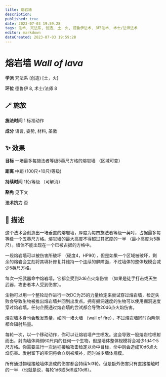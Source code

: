 ```yaml
---
title: 熔岩墙
description: 
published: true
date: 2023-07-03 19:59:28
tags: 法术, 咒法系, 创造, 土，火, 德鲁伊法术, 8环法术, 术士/法师法术
editor: markdown
dateCreated: 2023-07-03 19:59:28
---
```


# **熔岩墙** *Wall of lava*

**学派** 咒法系 (创造) \[土，火\] 

**环位** 德鲁伊 8, 术士/法师 8

## 🪄 施放

**施法时间** 1 标准动作

**成分** 语言, 姿势, 材料, 圣徽

## ✨ 效果 

**目标** 一堵最多每施法者等级5英尺方格的熔岩墙 （区域可变） 

**距离** 中距 (100尺+10尺/等级)  

**持续时间** 1轮/等级 （可解消） 

**豁免** 见下文

**法术抗力** 否

## 📖 描述

这个法术会创造出一堵垂直的熔岩墙，厚度为每四施法者等级一英吋，占据最多每等级一个五英尺方格。熔岩墙的最大高度不得超过其宽度的一半 （最小高度为5英尺）。墙体不能出现在一个已被占据的方格中。

一段熔岩墙可以被伤害所破坏 （硬度4，HP90），但是如果一个区域被破坏，剩余的熔岩会立刻将其填补修复并维持一个连续的屏障面，不过墙体的整体规模会减少5英尺方格。

每次一把武器命中熔岩墙，它都会受到2d6点火焰伤害 （如果是徒手打击或天生武器，攻击者本人受到伤害）。

生物可以用一个整轮动作进行一次DC为25的力量检定来尝试穿过熔岩墙，检定失败会导致生物被推出熔岩墙并回到出发点。拥有掘洞速度的生物可以使用掘洞速度穿过熔岩墙。任何企图通过熔岩墙的尝试都会导致20d6点火焰伤害。

熔岩墙本身也会散发热量，如同一堵火墙 （wall of fire），不过熔岩墙同时向两侧都会辐射热量。

每轮一次，以一个移动动作，你可以让熔岩墙产生喷发。这会导致一股熔岩柱喷射而出，射向墙体两侧60尺内的任何一个生物，但是墙体整体规模将会减少1d4个5尺方格。你需要进行一次远程接触攻击检定以命中目标，命中则会造成10d6点火焰伤害。发射留下的空洞将会立刻被填补，同时减少墙体规模。

所有通过物理接触墙体造成的伤害都会持续1d3轮，但是额外伤害只有直接接触时的一半 （也就是说，每轮1d6或5d6或10d6）。
    